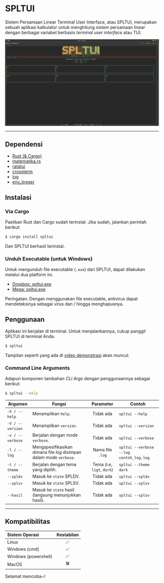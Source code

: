 # SPLTUI

Sistem Persamaan Linear Terminal User Interface, atau SPLTUI, merupakan sebuah aplikasi kalkulator untuk menghitung sistem persamaan linear dengan berbagai variabel berbasis *terminal user interface* atau TUI.

[![demonstrasi](https://github.com/lordpaijo/spltui/blob/master/ss-0.png)](https://youtu.be/C3TQK1qg3wk)

---

## Dependensi

- [Rust (& Cargo)](https://www.rust-lang.org/)
- [matematika.rs](https://github.com/lordpaijo/matematika.rs)
- [ratatui](https://ratatui.rs/)
- [crossterm](https://github.com/crossterm-rs/crossterm)
- [log](https://crates.io/crates/log)
- [env_logger](https://crates.io/crates/env_logger)

## Instalasi

### Via Cargo
Pastikan Rust dan Cargo sudah terinstal. Jika sudah, jalankan perintah berikut:

```sh
$ cargo install spltui
```

Dan SPLTUI berhasil terinstal.

### Unduh Executable (untuk Windows)
Untuk mengunduh file executable (`.exe`) dari SPLTUI, dapat dilakukan melalui dua platform ini.
- [Dropbox: spltui.exe](https://www.dropbox.com/scl/fi/18bul9bxh8eu6u4nrz1rb/spltui.exe?rlkey=6magnxbz11tno33cy90vyg4qq&st=6n2mka20&dl=0)
- [Mega: spltui.exe](https://mega.nz/file/93U2maQS#STYE598ZXtwMA1iqjhbEvyAuLe0UrtAQKLsx7YgBA8A)

Peringatan: Dengan menggunakan file executable, antivirus dapat mendeteksinya sebagai virus dan / hingga menghapusnya.

## Penggunaan

Aplikasi ini berjalan di terminal. Untuk menjalankannya, cukup panggil SPLTUI di terminal Anda.

```sh
$ spltui
```

Tampilan seperti yang ada di [video demonstrasi](https://youtu.be/C3TQK1qg3wk) akan muncul.

### Command Line Arguments
Adapun komponen tambahan *CLI Args* dengan penggunaannya sebagai berikut:
```sh
$ spltui --help
```

| Argumen | Fungsi | Parameter | Contoh |
|---------|--------|:---------:|--------|
| `-h / --help` | Menampilkan `help`. | Tidak ada | `spltui --help` |
| `-V / --version` | Menampilkan `version`. | Tidak ada | `spltui --version` |
| `-v / --verbose` | Berjalan dengan mode `verbose`. | Tidak ada | `spltui --verbose` |
| `-l / --log` | Mengspesifikasikan dimana file *log* disimpan dalam mode `verbose`. | Nama file `.log` | `spltui --verbose --log contoh_log.log` |
| `-t / --theme` | Berjalan dengan tema yang dipilih. | Tema (i.e, `ligt`, `dark`) | `spltui --theme dark` |
| `--spldv` | Masuk ke `state` SPLDV. | Tidak ada | `spltui --spldv` |
| `--splsv` | Masuk ke `state` SPLSV. | Tidak ada | `spltui --splsv` |
| `--hasil` | Masuk ke `state` hasil (langsung menunjukkan hasil). | Tidak ada | `spltui --splsv` |

---

## Kompatibilitas

| Sistem Operasi | Kestabilan |
| :------------- | :--------: |
| Linux          |     ✅    |
| Windows (cmd)  |     ✅    |
| Windows (powershell) | ✅  |
| MacOS          |     🛠️    |

Selamat mencoba~!
